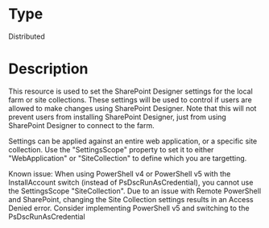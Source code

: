 # Type

Distributed

# Description

This resource is used to set the SharePoint Designer settings for the local
farm or site collections. These settings will be used to control if users are
allowed to make changes using SharePoint Designer. Note that this will not
prevent users from installing SharePoint Designer, just from using SharePoint
Designer to connect to the farm.

Settings can be applied against an entire web application, or a specific site
collection. Use the "SettingsScope" property to set it to either
"WebApplication" or "SiteCollection" to define which you are targetting.

Known issue:
When using PowerShell v4 or PowerShell v5 with the InstallAccount switch
(instead of PsDscRunAsCredential), you cannot use the SettingsScope
"SiteCollection". Due to an issue with Remote PowerShell and SharePoint,
changing the Site Collection settings results in an Access Denied error.
Consider implementing PowerShell v5 and switching to the PsDscRunAsCredential

